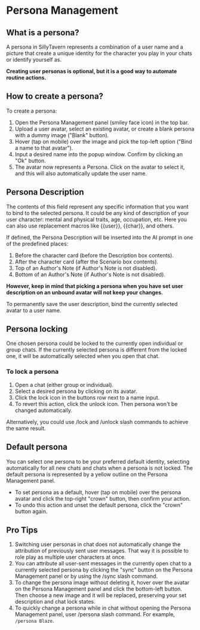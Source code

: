 # Persona Management

## What is a persona?

A persona in SillyTavern represents a combination of a user name and a picture that
create a unique identity for the character you play in your chats or identify yourself as.

**Creating user personas is optional, but it is a good way to automate routine actions.**

## How to create a persona?

To create a persona:

1. Open the Persona Management panel (smiley face icon) in the top bar.
2. Upload a user avatar, select an existing avatar, or create a blank persona with a dummy image ("Blank" button).
3. Hover (tap on mobile) over the image and pick the top-left option ("Bind a name to that avatar").
4. Input a desired name into the popup window. Confirm by clicking an "Ok" button.
5. The avatar now represents a Persona. Click on the avatar to select it, and this will also automatically update the user name.

## Persona Description

The contents of this field represent any specific information that you want to bind to the selected persona.
It could be any kind of description of your user character: mental and physical traits, age, occupation, etc.
Here you can also use replacement macros like \{\{user\}\}, \{\{char\}\}, and others.

If defined, the Persona Description will be inserted into the AI prompt in one of the predefined places:

1. Before the character card (before the Description box contents).
2. After the character card (after the Scenario box contents).
3. Top of an Author's Note (if Author's Note is not disabled).
4. Bottom of an Author's Note (if Author's Note is not disabled).

**However, keep in mind that picking a persona when you have set user description on an unbound avatar will not keep your changes.**

To permanently save the user description, bind the currently selected avatar to a user name.

## Persona locking

One chosen persona could be locked to the currently open individual or group chats.
If the currently selected persona is different from the locked one, it will be automatically selected when you open that chat.

### To lock a persona

1. Open a chat (either group or individual).
2. Select a desired persona by clicking on its avatar.
3. Click the lock icon in the buttons row next to a name input.
4. To revert this action, click the unlock icon. Then persona won't be changed automatically.

Alternatively, you could use /lock and /unlock slash commands to achieve the same result.

## Default persona

You can select one persona to be your preferred default identity, selecting automatically for all new chats and chats when a persona is not locked.
The default persona is represented by a yellow outline on the Persona Management panel. 

* To set persona as a default, hover (tap on mobile) over the persona avatar and click the top-right "crown" button, then confirm your action.
* To undo this action and unset the default persona, click the "crown" button again.

## Pro Tips

1. Switching user personas in chat does not automatically change the attribution of previously sent user messages. That way it is possible to role play as multiple user characters at once.
2. You can attribute all user-sent messages in the currently open chat to a currently selected persona by clicking
the "sync" button on the Persona Management panel or by using the /sync slash command.
3. To change the persona image without deleting it, hover over the avatar on the Persona Management panel and click the bottom-left button.
Then choose a new image and it will be replaced, preserving your set description and chat lock states.
4. To quickly change a persona while in chat without opening the Persona Management panel, user /persona slash command. For example, `/persona Blaze`.
